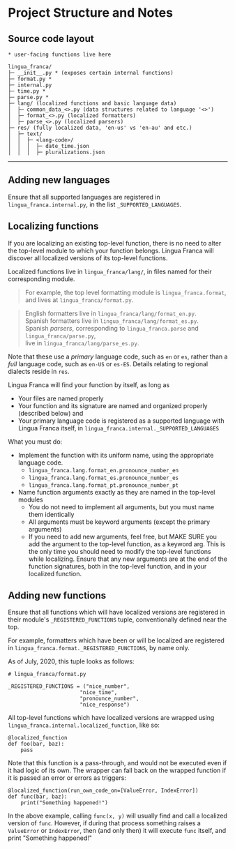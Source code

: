 # Project Structure and Notes

## Source code layout

    * user-facing functions live here
    
    lingua_franca/
    ├─ __init__.py * (exposes certain internal functions)
    ├─ format.py *
    ├─ internal.py
    ├─ time.py *
    ├─ parse.py *
    ├─ lang/ (localized functions and basic language data)
    │  ├─ common_data_<>.py (data structures related to language '<>')
    │  ├─ format_<>.py (localized formatters)
    │  ├─ parse_<>.py (localized parsers)
    ├─ res/ (fully localized data, 'en-us' vs 'en-au' and etc.)
    │  ├─ text/
    │  │  ├─ <lang-code>/
    │  │  │  ├─ date_time.json
    │  │  │  ├─ pluralizations.json

----

## Adding new languages

Ensure that all supported languages are registered in `lingua_franca.internal.py`, in the list
`_SUPPORTED_LANGUAGES`.

## Localizing functions

If you are localizing an existing top-level function, there is no need to alter the top-level
module to which your function belongs. Lingua Franca will discover all localized versions
of its top-level functions.

Localized functions live in `lingua_franca/lang/`, in files named for their corresponding module.

>For example, the top level formatting module is `lingua_franca.format`, and lives at
`lingua_franca/format.py`.

>English formatters live in `lingua_franca/lang/format_en.py`.  
>Spanish formatters live in `lingua_franca/lang/format_es.py`.  
>Spanish *parsers*, corresponding to
`lingua_franca.parse` and `lingua_franca/parse.py`,  
>live in `lingua_franca/lang/parse_es.py`.

Note that these use a *primary* language code, such as `en` or `es`, rather than a *full* language
code, such as `en-US` or `es-ES`. Details relating to regional dialects reside in `res`.

Lingua Franca will find your function by itself, as long as

- Your files are named properly
- Your function and its signature are named and organized properly (described below) and
- Your primary language code is registered as a supported language with Lingua Franca itself, in
`lingua_franca.internal._SUPPORTED_LANGUAGES`

What you must do:

- Implement the function with its uniform name, using the appropriate language code.
  - `lingua_franca.lang.format_en.pronounce_number_en`
  - `lingua_franca.lang.format_es.pronounce_number_es`
  - `lingua_franca.lang.format_pt.pronounce_number_pt`
- Name function arguments exactly as they are named in the top-level modules
  - You do not need to implement all arguments, but you must name them identically
  - All arguments must be keyword arguments (except the primary arguments)
  - If you need to add new arguments,
        feel free, but MAKE SURE you add the argument to the top-level function, as a keyword arg.
        This is the only time you should need to modify the top-level functions while localizing.
        Ensure that any new arguments are at the end of the function signatures, both in the
        top-level function, and in your localized function.

## Adding new functions

Ensure that all functions which will have localized versions are registered in their module's
`_REGISTERED_FUNCTIONS` tuple, conventionally defined near the top.

For example, formatters which have been or will be localized are registered in
  `lingua_franca.format._REGISTERED_FUNCTIONS`, by name only.

As of July, 2020, this tuple looks as follows:

  ```python3
  # lingua_franca/format.py

  _REGISTERED_FUNCTIONS = ("nice_number",
                         "nice_time",
                         "pronounce_number",
                         "nice_response")
  ```

All top-level functions which have localized versions are wrapped using
`lingua_franca.internal.localized_function`, like so:

    @localized_function
    def foo(bar, baz):
        pass

Note that this function is a pass-through, and would not be executed even if it
had logic of its own. The wrapper can fall back on the wrapped function if it is
passed an error or errors as triggers:

    @localized_function(run_own_code_on=[ValueError, IndexError])
    def func(bar, baz):
        print("Something happened!")

In the above example, calling `func(x, y)` will usually find and call a localized
version of `func`. However, if during that process something raises a
`ValueError` or `IndexError`, then (and only then) it will execute `func` itself,
and print "Something happened!"
